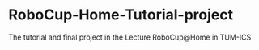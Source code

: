 # RoboCup-Home-Tutorial-project
The tutorial and final project in the Lecture RoboCup@Home in TUM-ICS
